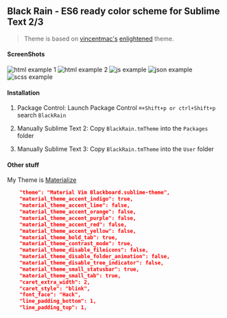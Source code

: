 ## Black Rain - ES6 ready color scheme for Sublime Text 2/3

> Theme is based on [vincentmac's](https://github.com/vincentmac) [enlightened](https://github.com/vincentmac/enlightened) theme.

#### ScreenShots


![html example 1](https://raw.githubusercontent.com/ginfuru/BlackRain/master/images/html-1.png)
![html example 2](https://raw.githubusercontent.com/ginfuru/BlackRain/master/images/html-2.png)
![js example](https://raw.githubusercontent.com/ginfuru/BlackRain/master/images/js.png)
![json example](https://raw.githubusercontent.com/ginfuru/BlackRain/master/images/json.png)
![scss example](https://raw.githubusercontent.com/ginfuru/BlackRain/master/images/scss.png)

#### Installation

1. Package Control: Launch Package Control `⌘+Shift+p or ctrl+Shift+p` search `BlackRain`

2. Manually Sublime Text 2: Copy `BlackRain.tmTheme` into the `Packages` folder

3. Manually Sublime Text 3: Copy `BlackRain.tmTheme` into the `User` folder

#### Other stuff

My Theme is [Materialize](https://github.com/saadq/Materialize)

```json
	"theme": "Material Vim Blackboard.sublime-theme",
	"material_theme_accent_indigo": true,
	"material_theme_accent_lime": false,
	"material_theme_accent_orange": false,
	"material_theme_accent_purple": false,
	"material_theme_accent_red": false,
	"material_theme_accent_yellow": false,
	"material_theme_bold_tab": true,
	"material_theme_contrast_mode": true,
	"material_theme_disable_fileicons": false,
	"material_theme_disable_folder_animation": false,
	"material_theme_disable_tree_indicator": false,
	"material_theme_small_statusbar": true,
	"material_theme_small_tab": true,
	"caret_extra_width": 2,
	"caret_style": "blink",
	"font_face": "Hack",
	"line_padding_bottom": 1,
	"line_padding_top": 1,
```


